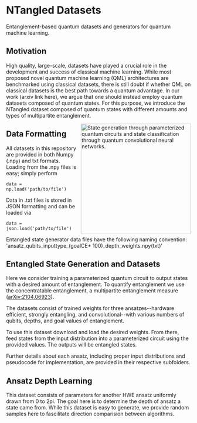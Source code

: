 # NTangled Datasets
Entanglement-based quantum datasets and generators for quantum machine learning.

## Motivation
High quality, large-scale, datasets have played a crucial role in the development and success of classical machine learning. While most proposed novel 
quantum machine learning (QML) architectures are benchmarked using classical datasets, 
there is still doubt if whether QML on classical datasets is the best path towards a quantum advantage. In our work (arxiv link here), we argue that one should 
instead employ quantum datasets composed of quantum states. For this purpose, we introduce the NTangled dataset composed of quantum states with 
different amounts and types of multipartite entanglement.

<img src="https://github.com/LSchatzki/QuMEnt_Datasets/blob/9b652b8f2b1724f98a1fdd218a29e12c71271abd/overview.png" align="right" alt="State generation through parameterized quantum circuits and state classification through quantum convolutional neural networks." width="300"/>

## Data Formatting

All datasets in this repository are provided in both Numpy (.npy) and txt formats. Loading from the .npy files is easy; simply perform

`data = np.load('path/to/file')`

Data in .txt files is stored in JSON formatting and can be loaded via

`data = json.load('path/to/file')`

Entangled state generator data files have the following naming convention: 'ansatz_qubits_inputtype_(goalCE\* 100)_depth_weights.npy(txt)'

## Entangled State Generation and Datasets
Here we consider training a parameterized quantum circuit to output states with a desired amount of entanglement. To quantify entanglement we use the concentratable entanglement, a multipartite entanglement measure (<a href="https://arxiv.org/abs/2104.06923">arXiv:2104.06923</a>).

The datasets consist of trained weights for three ansatzes--hardware efficient, strongly entangling, and convolutional--with various numbers of qubits, depths, and goal values of entanglement.

To use this dataset download and load the desired weights. From there, feed states from the input distribution into a parameterized circuit using the provided values. The outputs will be entangled states.

Further details about each ansatz, including proper input distributions and pseudocode for implementation, are provided in their respective subfolders.

## Ansatz Depth Learning
This dataset consists of parameters for another HWE ansatz uniformly drawn from 0 to 2pi. The goal here is to determine the depth of ansatz a state came from. While this dataset is easy to generate, we provide random samples here to fascilitate direction comparision between algorithms.
